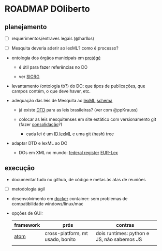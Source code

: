 # ROADMAP DOliberto

## planejamento

- [ ] requerimentos/entraves legais (@harllos)

- [ ] Mesquita deveria aderir ao lexML? como é processo?

- ontologia dos órgãos municipais
  em [protégé](http://protege.stanford.edu/)

	- é útil para fazer referências no DO
	
	- ver [SIORG](http://dados.gov.br/dataset/siorg)

- levantamento (ontologia tb?) do DO: que tipos de publicações, que
  campos contém, o que deve haver, etc.

- adequação das leis de Mesquita ao 
[lexML](http://projeto.lexml.gov.br/) [schema](http://projeto.lexml.gov.br/documentacao/Parte-3-XML-Schema.pdf)

	- já existe
      [DTD](https://en.wikipedia.org/wiki/Document_type_definition#XML_DTDs_and_schema_validation) 
	  para as leis brasileiras? (ver com @ppKrauss)
	
	- colocar as leis mesquitenses em site estático com versionamento
      git (fazer [consolidação](http://eur-lex.europa.eu/content/legis/avis_consolidation.html)?)
	
		- cada lei é um 
		[ID lexML](http://projeto.lexml.gov.br/documentacao/Parte-2-LexML-URN.pdf) 
		e uma git (hash) tree

- adaptar DTD e lexML ao DO

	- DOs em XML no mundo:
	  [federal register](https://www.federalregister.gov/reader-aids/developer-resources)
	  [EUR-Lex](http://eur-lex.europa.eu/content/help/faq/intro.html#top) []() 


## execução

- documentar tudo no github, de código e metas às atas de reuniões

- [ ] metodologia ágil

- desenvolvimento em [docker](https://www.docker.com/) container: sem
  problemas de compatibilidade windows/linux/mac

- opções de GUI:
  
  | framework | prós | contras |
  | --------- | ---- | ------- |
  | [atom](https://electron.atom.io/) | cross-platform, mt usado, bonito | dois runtimes: python e JS, não sabemos JS|
  | | |
